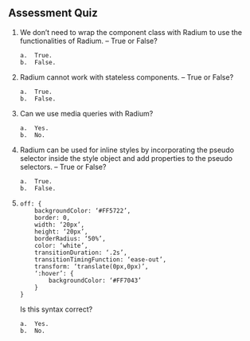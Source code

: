 ## Assessment Quiz

1.	We don’t need to wrap the component class with Radium to use the functionalities of Radium. – True or False?

        a.	True.
        b.	False. 


2.	Radium cannot work with stateless components. – True or False?

        a.	True.
        b.	False. 


3.	Can we use media queries with Radium? 

        a.	Yes. 
        b.	No.


4.	Radium can be used for inline styles by incorporating the pseudo selector inside the style object and add properties to the pseudo selectors. – True or False?

        a.	True. 
        b.	False.


5.	```
    off: { 
        backgroundColor: ‘#FF5722’, 
        border: 0, 
        width: ‘20px’, 
        height: ‘20px’, 
        borderRadius: ‘50%’, 
        color: ‘white’, 
        transitionDuration: ‘.2s’, 
        transitionTimingFunction: ‘ease-out’, 
        transform: ‘translate(0px,0px)’, 
        ‘:hover’: { 
            backgroundColor: ‘#FF7043’ 
        }
    }
    ```
    Is this syntax correct?


        a.	Yes. 
        b.	No.
